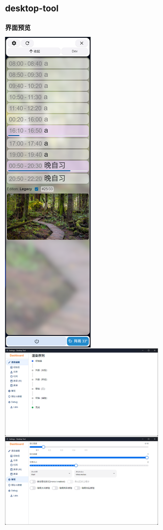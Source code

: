 # desktop-tool

## 界面预览

<img src="assets/image main.png" alt="Main" style="max-height:80vh" />
<img src="assets/image settings.png" alt="Settings" />
<img src="assets/image settings display.png" alt="Display Settings" />
